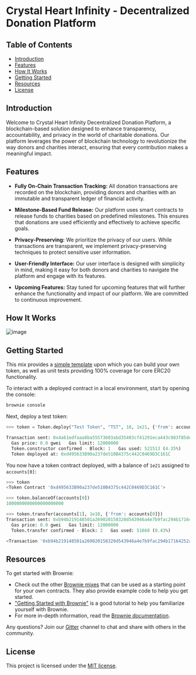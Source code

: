 # Crystal Heart Infinity - Decentralized Donation Platform

## Table of Contents

- [Introduction](#introduction)
- [Features](#features)
- [How It Works](#how-it-works)
- [Getting Started](#getting-started)
- [Resources](#resources)
- [License](#license)

## Introduction

Welcome to Crystal Heart Infinity Decentralized Donation Platform, a blockchain-based solution designed to enhance transparency, accountability, and privacy in the world of charitable donations. Our platform leverages the power of blockchain technology to revolutionize the way donors and charities interact, ensuring that every contribution makes a meaningful impact.

## Features

- **Fully On-Chain Transaction Tracking:** All donation transactions are recorded on the blockchain, providing donors and charities with an immutable and transparent ledger of financial activity.

- **Milestone-Based Fund Release:** Our platform uses smart contracts to release funds to charities based on predefined milestones. This ensures that donations are used efficiently and effectively to achieve specific goals.

- **Privacy-Preserving:** We prioritize the privacy of our users. While transactions are transparent, we implement privacy-preserving techniques to protect sensitive user information.

- **User-Friendly Interface:** Our user interface is designed with simplicity in mind, making it easy for both donors and charities to navigate the platform and engage with its features.

- **Upcoming Features:** Stay tuned for upcoming features that will further enhance the functionality and impact of our platform. We are committed to continuous improvement.

## How It Works

![image](https://github.com/Crystal-Hearts-Infinity/infinity-gardener/assets/103866789/69a6134c-fd98-4bdd-911d-59f6a1ed7b0f)

## Getting Started

This mix provides a [simple template](contracts/Token.sol) upon which you can build your own token, as well as unit tests providing 100% coverage for core ERC20 functionality.

To interact with a deployed contract in a local environment, start by opening the console:

```bash
brownie console
```

Next, deploy a test token:

```python
>>> token = Token.deploy("Test Token", "TST", 18, 1e21, {'from': accounts[0]})

Transaction sent: 0x4a61edfaaa8ba55573603abd35403cf41291eca443c983f85de06e0b119da377
  Gas price: 0.0 gwei   Gas limit: 12000000
  Token.constructor confirmed - Block: 1   Gas used: 521513 (4.35%)
  Token deployed at: 0xd495633B90a237de510B4375c442C0469D3C161C
```

You now have a token contract deployed, with a balance of `1e21` assigned to `accounts[0]`:

```python
>>> token
<Token Contract '0xd495633B90a237de510B4375c442C0469D3C161C'>

>>> token.balanceOf(accounts[0])
1000000000000000000000

>>> token.transfer(accounts[1], 1e18, {'from': accounts[0]})
Transaction sent: 0xb94b219148501a269020158320d543946a4e7b9fac294b17164252a13dce9534
  Gas price: 0.0 gwei   Gas limit: 12000000
  Token.transfer confirmed - Block: 2   Gas used: 51668 (0.43%)

<Transaction '0xb94b219148501a269020158320d543946a4e7b9fac294b17164252a13dce9534'>
```

## Resources

To get started with Brownie:

* Check out the other [Brownie mixes](https://github.com/brownie-mix/) that can be used as a starting point for your own contracts. They also provide example code to help you get started.
* ["Getting Started with Brownie"](https://medium.com/@iamdefinitelyahuman/getting-started-with-brownie-part-1-9b2181f4cb99) is a good tutorial to help you familiarize yourself with Brownie.
* For more in-depth information, read the [Brownie documentation](https://eth-brownie.readthedocs.io/en/stable/).


Any questions? Join our [Gitter](https://gitter.im/eth-brownie/community) channel to chat and share with others in the community.

## License

This project is licensed under the [MIT license](LICENSE).
